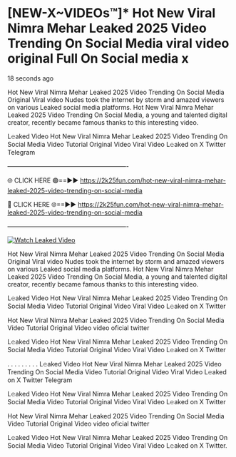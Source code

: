 # [NEW-X~VIDEOs™]* Hot New Viral Nimra Mehar Leaked 2025 Video Trending On Social Media viral video original Full On Social media x

18 seconds ago

Hot New Viral Nimra Mehar Leaked 2025 Video Trending On Social Media Original Viral video Nudes took the internet by storm and amazed viewers on various Leaked social media platforms. Hot New Viral Nimra Mehar Leaked 2025 Video Trending On Social Media, a young and talented digital creator, recently became famous thanks to this interesting video.

L𝚎aked Video Hot New Viral Nimra Mehar Leaked 2025 Video Trending On Social Media Video Tutorial Original Video Viral Video L𝚎aked on X Twitter Telegram

———————————————————-

🌐 CLICK HERE 🟢==►► https://2k25fun.com/hot-new-viral-nimra-mehar-leaked-2025-video-trending-on-social-media

🔴 CLICK HERE 🌐==►► https://2k25fun.com/hot-new-viral-nimra-mehar-leaked-2025-video-trending-on-social-media

———————————————————-

[![Watch Leaked Video](https://miro.medium.com/v2/resize:fit:828/format:webp/1*cilzJN44JGOrTw9NJCrNHA.gif "Watch Leaked Video")](https://2k25fun.com/hot-new-viral-nimra-mehar-leaked-2025-video-trending-on-social-media)

Hot New Viral Nimra Mehar Leaked 2025 Video Trending On Social Media Original Viral video Nudes took the internet by storm and amazed viewers on various Leaked social media platforms. Hot New Viral Nimra Mehar Leaked 2025 Video Trending On Social Media, a young and talented digital creator, recently became famous thanks to this interesting video.

L𝚎aked Video Hot New Viral Nimra Mehar Leaked 2025 Video Trending On Social Media Video Tutorial Original Video Viral Video L𝚎aked on X Twitter

Hot New Viral Nimra Mehar Leaked 2025 Video Trending On Social Media Video Tutorial Original Video video oficial twitter

L𝚎aked Video Hot New Viral Nimra Mehar Leaked 2025 Video Trending On Social Media Video Tutorial Original Video Viral Video L𝚎aked on X Twitter

. . . . . . . . . L𝚎aked Video Hot New Viral Nimra Mehar Leaked 2025 Video Trending On Social Media Video Tutorial Original Video Viral Video L𝚎aked on X Twitter Telegram

L𝚎aked Video Hot New Viral Nimra Mehar Leaked 2025 Video Trending On Social Media Video Tutorial Original Video Viral Video L𝚎aked on X Twitter

Hot New Viral Nimra Mehar Leaked 2025 Video Trending On Social Media Video Tutorial Original Video video oficial twitter

L𝚎aked Video Hot New Viral Nimra Mehar Leaked 2025 Video Trending On Social Media Video Tutorial Original Video Viral Video L𝚎aked on X Twitter.